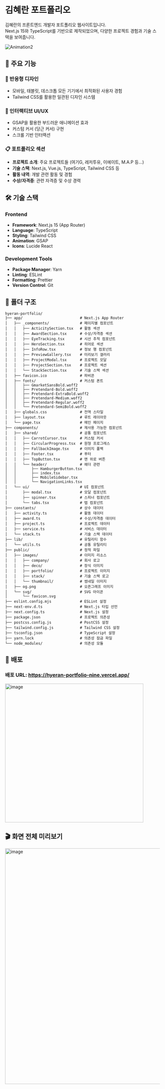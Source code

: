 # 김혜란 포트폴리오

김혜란의 프론트엔드 개발자 포트폴리오 웹사이트입니다. <br />
Next.js 15와 TypeScript를 기반으로 제작되었으며, 다양한 프로젝트 경험과 기술 스택을 보여줍니다.

![Animation2](https://github.com/user-attachments/assets/08851fb4-f41d-475d-b593-daa442f39b26)

## 🚀 주요 기능

### 📱 반응형 디자인
- 모바일, 태블릿, 데스크톱 모든 기기에서 최적화된 사용자 경험
- Tailwind CSS를 활용한 일관된 디자인 시스템

### 🎨 인터랙티브 UI/UX
- GSAP을 활용한 부드러운 애니메이션 효과
- 커스텀 커서 (당근 커서) 구현
- 스크롤 기반 인터랙션

### 📋 포트폴리오 섹션
- **프로젝트 소개**: 주요 프로젝트들 (여기G, 레저투유, 이에이트, M.A.P 등...)
- **기술 스택**: Next.js, Vue.js, TypeScript, Tailwind CSS 등
- **활동 내역**: 개발 관련 활동 및 경험
- **수상/자격증**: 관련 자격증 및 수상 경력

 ## 🛠️ 기술 스택

### Frontend
- **Framework**: Next.js 15 (App Router)
- **Language**: TypeScript
- **Styling**: Tailwind CSS
- **Animation**: GSAP
- **Icons**: Lucide React

### Development Tools
- **Package Manager**: Yarn
- **Linting**: ESLint
- **Formatting**: Prettier
- **Version Control**: Git

## 📁 폴더 구조

```
hyeran-portfolio/
├── app/                          # Next.js App Router
│   ├── _components/              # 페이지별 컴포넌트
│   │   ├── ActicitySection.tsx   # 활동 섹션
│   │   ├── AwardSection.tsx      # 수상/자격증 섹션
│   │   ├── EyeTracking.tsx       # 시선 추적 컴포넌트
│   │   ├── HeroSection.tsx       # 히어로 섹션
│   │   ├── InfoRow.tsx           # 정보 행 컴포넌트
│   │   ├── PreviewGallery.tsx    # 미리보기 갤러리
│   │   ├── ProjectModal.tsx      # 프로젝트 모달
│   │   ├── ProjectSection.tsx    # 프로젝트 섹션
│   │   └── StackSection.tsx      # 기술 스택 섹션
│   ├── favicon.ico               # 파비콘
│   ├── fonts/                    # 커스텀 폰트
│   │   ├── GmarketSansBold.woff2
│   │   ├── Pretendard-Bold.woff2
│   │   ├── Pretendard-ExtraBold.woff2
│   │   ├── Pretendard-Medium.woff2
│   │   ├── Pretendard-Regular.woff2
│   │   └── Pretendard-SemiBold.woff2
│   ├── globals.css               # 전역 스타일
│   ├── layout.tsx                # 루트 레이아웃
│   └── page.tsx                  # 메인 페이지
├── components/                   # 재사용 가능한 컴포넌트
│   ├── shared/                   # 공통 컴포넌트
│   │   ├── CarrotCursor.tsx      # 커스텀 커서
│   │   ├── CircularProgress.tsx  # 원형 프로그레스
│   │   ├── FallbackImage.tsx     # 이미지 폴백
│   │   ├── Footer.tsx            # 푸터
│   │   ├── TopButton.tsx         # 맨 위로 버튼
│   │   └── header/               # 헤더 관련
│   │       ├── HamburgerButton.tsx
│   │       ├── index.tsx
│   │       ├── MobileSidebar.tsx
│   │       └── NavigationLinks.tsx
│   └── ui/                       # UI 컴포넌트
│       ├── modal.tsx             # 모달 컴포넌트
│       ├── spinner.tsx           # 스피너 컴포넌트
│       └── tabs.tsx              # 탭 컴포넌트
├── constants/                    # 상수 데이터
│   ├── activity.ts               # 활동 데이터
│   ├── award.ts                  # 수상/자격증 데이터
│   ├── project.ts                # 프로젝트 데이터
│   ├── service.ts                # 서비스 데이터
│   └── stack.ts                  # 기술 스택 데이터
├── lib/                          # 유틸리티 함수
│   └── utils.ts                  # 공통 유틸리티
├── public/                       # 정적 파일
│   ├── images/                   # 이미지 리소스
│   │   ├── company/              # 회사 로고
│   │   ├── deco/                 # 장식 이미지
│   │   ├── portfolio/            # 프로젝트 이미지
│   │   ├── stack/                # 기술 스택 로고
│   │   └── thumbnail/            # 썸네일 이미지
│   ├── og.png                    # 오픈그래프 이미지
│   └── svg/                      # SVG 아이콘
│       └── favicon.svg
├── eslint.config.mjs             # ESLint 설정
├── next-env.d.ts                 # Next.js 타입 선언
├── next.config.ts                # Next.js 설정
├── package.json                  # 프로젝트 의존성
├── postcss.config.js             # PostCSS 설정
├── tailwind.config.js            # Tailwind CSS 설정
├── tsconfig.json                 # TypeScript 설정
├── yarn.lock                     # 의존성 잠금 파일
└── node_modules/                 # 의존성 모듈
```

## 🌟 배포

### 배포 URL: https://hyeran-portfolio-nine.vercel.app/

<img width="450" height="450" alt="image" src="https://github.com/user-attachments/assets/693700ed-2161-46cb-9f0e-7306b3de6421" />

## 🎬 화면 전체 미리보기

<img width="1280" height="764" alt="image" src="https://github.com/user-attachments/assets/9a2e00f7-df1f-4395-be16-f8d9e3c104a1" />

